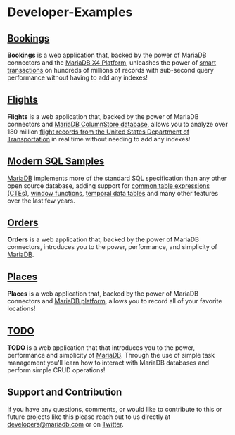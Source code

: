 # Developer-Examples

## [Bookings](https://github.com/mariadb-corporation/dev-example-bookings)
**Bookings** is a web application that, backed by the power of MariaDB connectors and the [MariaDB X4 Platform](https://mariadb.com/resources/blog/deploying-mariadb-platform-x4/#smart), unleashes the power of [smart transactions](https://mariadb.com/resources/blog/introducing-mariadb-platform-x4-smart-transactions-and-cloud-native-storage/) on hundreds of millions of records with sub-second query performance without having to add any indexes!

## [Flights](https://github.com/mariadb-corporation/dev-example-flights)
**Flights** is a web application that, backed by the power of MariaDB connectors and [MariaDB ColumnStore database](https://mariadb.com/docs/features/mariadb-columnstore/), allows you to analyze over 180 million [flight records from the United States Department of Transportation](https://www.transtats.bts.gov/DL_SelectFields.asp?Table_ID=236&DB_Short_Name=On-Time) in real time without needing to add any indexes!

## [Modern SQL Samples](https://github.com/mariadb-corporation/dev-example-modern-sql)

[MariaDB](http://www.mariadb.com) implements more of the standard SQL specification than any other open source database, adding support for [common table expressions (CTEs)](https://mariadb.com/kb/en/with/), [window functions](https://mariadb.com/kb/en/window-functions/), [temporal data tables](https://mariadb.com/kb/en/temporal-data-tables/) and many other features over the last few years.

## [Orders](https://github.com/mariadb-corporation/dev-example-orders)

**Orders** is a web application that, backed by the power of MariaDB connectors, introduces you to the power, performance, and simplicity of [MariaDB](https://mariadb.com/products/).

## [Places](https://github.com/mariadb-corporation/dev-example-places)
**Places** is a web application that, backed by the power of MariaDB connectors and [MariaDB platform](https://mariadb.com/products/mariadb-platform/), allows you to record all of your favorite locations!

## [TODO](https://github.com/mariadb-corporation/dev-example-todo)
**TODO** is a web application that that introduces you to the power, performance and simplicity of [MariaDB](https://mariadb.com/products/). Through the use of simple task management you'll learn how to interact with MariaDB databases and perform simple CRUD operations!

## Support and Contribution <a name="support-contribution"></a>
If you have any questions, comments, or would like to contribute to this or future projects like this please reach out to us directly at developers@mariadb.com or on [Twitter](https://twitter.com/mariadb).
